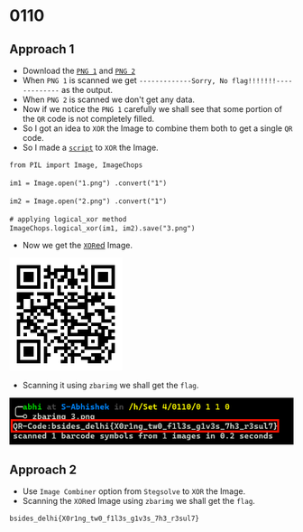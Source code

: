 # 0110

## Approach 1

- Download the [`PNG 1`](https://github.com/a3X3k/RoadMap/blob/main/Set%204/0110/0%201%201%200/1.png) and [`PNG 2`](https://github.com/a3X3k/RoadMap/blob/main/Set%204/0110/0%201%201%200/2.png)
- When `PNG 1` is scanned we get `-------------Sorry, No flag!!!!!!!-------------` as the output.
- When `PNG 2` is scanned we don't get any data.
- Now if we notice the `PNG 1` carefully we shall see that some portion of the `QR` code is not completely filled.
- So I got an idea to `XOR` the Image to combine them both to get a single `QR` code.
- So I made a [`script`](https://github.com/a3X3k/RoadMap/blob/main/Set%204/0110/0%201%201%200/1.py) to `XOR` the Image.

```
from PIL import Image, ImageChops

im1 = Image.open("1.png") .convert("1")

im2 = Image.open("2.png") .convert("1")
     
# applying logical_xor method 
ImageChops.logical_xor(im1, im2).save("3.png")
```

- Now we get the [`XOR`ed](https://github.com/a3X3k/RoadMap/blob/main/Set%204/0110/0%201%201%200/3.png) Image.

![](https://github.com/a3X3k/RoadMap/blob/main/Set%204/0110/0%201%201%200/3.png?raw=true)

- Scanning it using `zbarimg` we shall get the `flag`.

![](https://github.com/a3X3k/RoadMap/blob/main/Set%204/0110/0%201%201%200/4.png?raw=true)

## Approach 2

- Use `Image Combiner` option from `Stegsolve` to `XOR` the Image.
- Scanning the `XOR`ed Image using `zbarimg` we shall get the `flag`.

```
bsides_delhi{X0r1ng_tw0_f1l3s_g1v3s_7h3_r3sul7}
```




